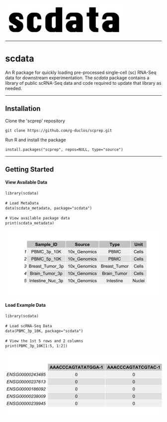![Logo](inst/extdata/scdata_Logo.png)

***

# **scdata**
An R package for quickly loading pre-processed single-cell (sc) RNA-Seq data for downstream experimentation. The *scdata* package contains a library of public scRNA-Seq data and code required to update that library as needed.

***

## Installation

Clone the 'scprep' repository
```
git clone https://github.com/g-duclos/scprep.git
```

Run R and install the package
```
install.packages("scprep", repos=NULL, type="source")
```

***

## Getting Started

#### View Available Data

```
library(scdata)

# Load MetaData
data(scdata_metadata, package="scdata")

# View available package data
print(scdata_metadata)

```
![metadata_sub](inst/extdata/scdata_metadata_sub.png)


#### Load Example Data

```
library(scdata)

# Load scRNA-Seq Data
data(PBMC_3p_10K, package="scdata")

# View the 1st 5 rows and 2 columns
print(PBMC_3p_10K[1:5, 1:2])

```
![PBMC_3p_10K_sub](inst/extdata/scdata_PBMC_3p_10K_sub.png)



